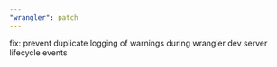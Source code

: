 ```yaml
---
"wrangler": patch
---
```


fix: prevent duplicate logging of warnings during wrangler dev server lifecycle events
